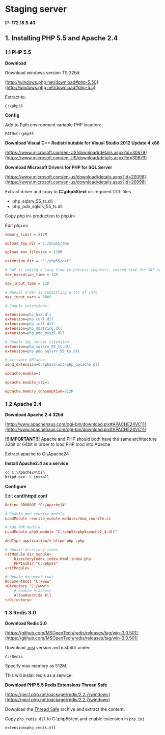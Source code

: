 # Staging server

IP: __172.18.5.40__

## 1. Installing PHP 5.5 and Apache 2.4

### 1.1 PHP 5.5

__Download__

Download windows version TS 32bit:

[http://windows.php.net/download#php-5.50](http://windows.php.net/download#php-5.5)

Extract to:

```
C:\php55
```

__Config__

Add to Path environment variable PHP location:

```
PATH=C:\php55
```

__Download Visual C++ Redistributable for Visual Studio 2012 Update 4 x86__

[https://www.microsoft.com/en-US/download/details.aspx?id=30679](https://www.microsoft.com/en-US/download/details.aspx?id=30679)

__Download Microsoft Drivers for PHP for SQL Server__

[https://www.microsoft.com/en-us/download/details.aspx?id=20098](https://www.microsoft.com/en-us/download/details.aspx?id=20098)

Extract driver and copy to __C:\php55\ext__ dir required DDL files

* php_sqlsrv_55_ts.dll
* php_pdo_sqlsrv_55_ts.dll

Copy php.ini-production to php.ini

Edit php.ini

```ini
memory_limit = 512M

upload_tmp_dir = C:/php55/tmp

upload_max_filesize = 128M

extension_dir = "C:/php55/ext"

# SAP is taking a long time to process requests, extend time for SAP to answer
max_execution_time = 120

max_input_time = 120

# Manual order is submitting a lot of info
max_input_vars = 5000

# Enable extensions:

extension=php_bz2.dll
extension=php_curl.dll
extension=php_intl.dll
extension=php_mbstring.dll
extension=php_pdo_mysql.dll

# Enable SQL Server Extension
extension=php_sqlsrv_55_ts.dll
extension=php_pdo_sqlsrv_55_ts.dll

# Activate OPCache
zend_extension=C:\php55\ext\php_opcache.dll

opcache.enable=1

opcache.enable_cli=1

opcache.memory_consumption=512M
```

### 1.2 Apache 2.4

__Download Apache 2.4 32bit__

[http://www.apachehaus.com/cgi-bin/download.plx#APACHE24VC11](http://www.apachehaus.com/cgi-bin/download.plx#APACHE24VC11)

__!!!IMPORTANT!!!__ Apache and PHP should both have the same architecture 32bit or 64bit in order to load PHP mod into Apache

Extract apache to C:\Apache24

__Install Apache2.4 as a service__

```bash
cd C:\Apache24\bin
httpd.exe -k install
```

__Configure__

Edit __conf/httpd.conf__

```ini
Define SRVROOT "C:/Apache24"

# Enable mod rewrite module
LoadModule rewrite_module modules/mod_rewrite.so

# Add PHP module
LoadModule php5_module "C:/php55/php5apache2_4.dll"

AddType application/x-httpd-php .php

# Update directory index
<IfModule dir_module>
    DirectoryIndex index.html index.php
	PHPIniDir "C:/php55"
</IfModule>

# Update document root
DocumentRoot "C:/www"
<Directory "C:/www">
    # enable htaccess
    AllowOverride All
</Directory>
```

### 1.3 Redis 3.0

__Download Redis 3.0__

[https://github.com/MSOpenTech/redis/releases/tag/win-3.0.501](https://github.com/MSOpenTech/redis/releases/tag/win-3.0.501)

Download [.msi](https://github.com/MSOpenTech/redis/releases/download/win-3.0.501/Redis-x64-3.0.501.msi) version and install it under

```
C:\Redis
```

Specify max memory as 512M.

This will install redis as a service.

__Download PHP 5.5 Redis Extensions Thread Safe__

[https://pecl.php.net/package/redis/2.2.7/windows](https://pecl.php.net/package/redis/2.2.7/windows)

Download the [Thread Safe](http://windows.php.net/downloads/pecl/releases/redis/2.2.7/php_redis-2.2.7-5.5-ts-vc11-x86.zip) archive and extract the content.

Copy ```php_redis.dll``` to C:\php55\ext and enable extension in ```php.ini```

```
extension=php_redis.dll
```














